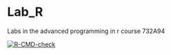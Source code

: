 # Lab_R
Labs in the advanced programming in  r course 732A94


[![R-CMD-check](https://github.com/Johhed15/Lab4_R/actions/workflows/R-CMD-check.yaml/badge.svg)](https://github.com/Johhed15/Lab4_R/actions/workflows/R-CMD-check.yaml)
